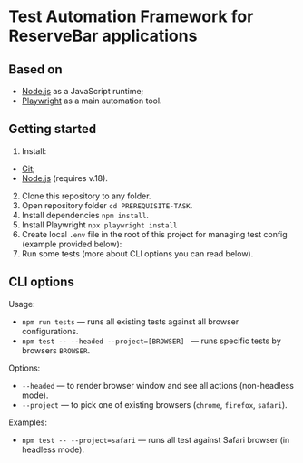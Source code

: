 # Test Automation Framework for ReserveBar applications

## Based on
* [Node.js](https://nodejs.org/en/) as a JavaScript runtime;
* [Playwright](https://playwright.dev) as a main automation tool.

## Getting started
1. Install:
  * [Git](https://git-scm.com/downloads);
  * [Node.js](https://nodejs.org/en/) (requires v.18).
2. Clone this repository to any folder.
3. Open repository folder `cd PREREQUISITE-TASK`.
4. Install dependencies `npm install`.
5. Install Playwright `npx playwright install`
6. Create local `.env` file in the root of this project for managing test config (example provided below):
7. Run some tests (more about CLI options you can read below).


## CLI options
Usage:
* `npm run tests` — runs all existing tests against all browser configurations.
* `npm test -- --headed --project=[BROWSER] ` — runs specific tests by browsers `BROWSER`.

Options:
* `--headed` — to render browser window and see all actions (non-headless mode).
* `--project` — to pick one of existing browsers (`chrome`, `firefox`, `safari`).

Examples:
* `npm test -- --project=safari` — runs all test against Safari browser (in headless mode).
